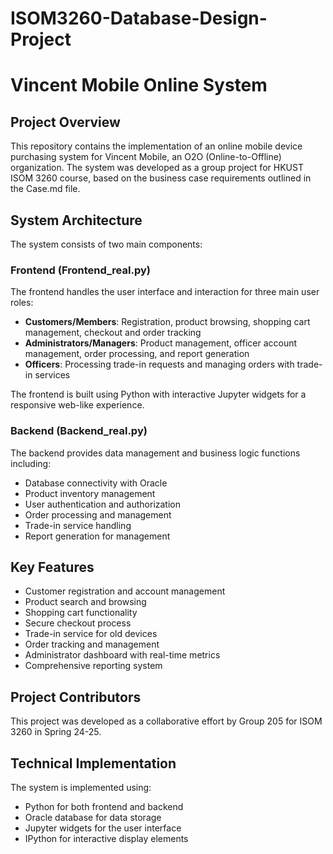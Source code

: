 # ISOM3260-Database-Design-Project

# Vincent Mobile Online System

## Project Overview
This repository contains the implementation of an online mobile device purchasing system for Vincent Mobile, an O2O (Online-to-Offline) organization. The system was developed as a group project for HKUST ISOM 3260 course, based on the business case requirements outlined in the Case.md file.

## System Architecture
The system consists of two main components:

### Frontend (Frontend_real.py)
The frontend handles the user interface and interaction for three main user roles:
- **Customers/Members**: Registration, product browsing, shopping cart management, checkout and order tracking
- **Administrators/Managers**: Product management, officer account management, order processing, and report generation
- **Officers**: Processing trade-in requests and managing orders with trade-in services

The frontend is built using Python with interactive Jupyter widgets for a responsive web-like experience.

### Backend (Backend_real.py)
The backend provides data management and business logic functions including:
- Database connectivity with Oracle
- Product inventory management
- User authentication and authorization
- Order processing and management
- Trade-in service handling
- Report generation for management

## Key Features
- Customer registration and account management
- Product search and browsing
- Shopping cart functionality
- Secure checkout process
- Trade-in service for old devices
- Order tracking and management
- Administrator dashboard with real-time metrics
- Comprehensive reporting system

## Project Contributors
This project was developed as a collaborative effort by Group 205 for ISOM 3260 in Spring 24-25.

## Technical Implementation
The system is implemented using:
- Python for both frontend and backend
- Oracle database for data storage
- Jupyter widgets for the user interface
- IPython for interactive display elements
